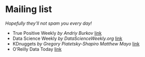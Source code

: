 # Mailing list
*Hopefully they'll not spam you every day!*

- True Positive Weekly *by Andriy Burkov* [link](http://www.mlebook.com/wiki/doku.php)
- Data Science Weekly *by DataScienceWeekly.org* [link](https://www.datascienceweekly.org/)
- KDnuggets *by Gregory Piatetsky-Shapiro Matthew Mayo* [link](https://www.kdnuggets.com/news/subscribe.html)
- O’Reilly Data Today [link](https://www.oreilly.com/emails/newsletters/)
